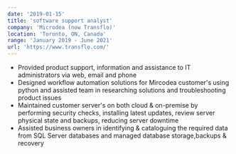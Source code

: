 ```yaml
---
date: '2019-01-15'
title: 'software support analyst'
company: 'Microdea (now Transflo)'
location: 'Toronto, ON, Canada'
range: 'January 2019 - June 2021'
url: 'https://www.transflo.com/'
---
```


- Provided product support, information and assistance to IT administrators via web, email and phone
- Designed workflow automation solutions for Mircodea customer's using python and assisted team in researching solutions and troubleshooting product issues
- Maintained customer server's on both cloud &amp; on-premise by performing security checks, installing latest updates, review server physical state and backups, reducing server downtime
- Assisted business owners in identifying & cataloguing the required data from SQL Server databases and managed database storage,backups & recovery

